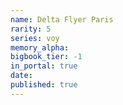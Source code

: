 ```yaml
---
name: Delta Flyer Paris
rarity: 5
series: voy
memory_alpha:
bigbook_tier: -1
in_portal: true
date:
published: true
---
```



